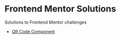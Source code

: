 # Frontend Mentor Solutions
Solutions to Frontend Mentor challenges

- <a href="https://deepak-parmar.github.io/frontend-mentor-solutions/qr-code-component" target="_blank">QR Code Component</a>
